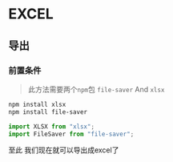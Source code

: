 # EXCEL

## 导出

### 前置条件

> 此方法需要两个`npm`包 `file-saver` And `xlsx`

```bash
npm install xlsx
npm install file-saver
```

```js
import XLSX from "xlsx";
import FileSaver from "file-saver";
```

至此 我们现在就可以导出成excel了
